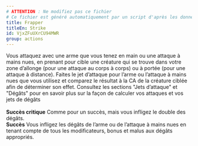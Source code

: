 ```yaml
---
# ATTENTION : Ne modifiez pas ce fichier
# Ce fichier est généré automatiquement par un script d'après les données du module Foundry VTT officiel et de sa traduction
title: Frapper
titleEn: Strike
id: VjxZFuUXrCU94MWR
group: actions
---
```

<p><span>Vous attaquez avec une arme que vous tenez en main ou une attaque à mains nues, en prenant pour cible une créature qui se trouve dans votre zone d’allonge (pour une attaque au corps à corps) ou à portée (pour une attaque à distance). Faites le jet d’attaque pour l’arme ou l’attaque à mains nues que vous utilisez et comparez le résultat à la CA de la créature ciblée afin de déterminer son effet. Consultez les sections "Jets d’attaque" et "Dégâts" pour en savoir plus sur la façon de calculer vos attaques et vos jets de dégâts<br><br><strong>Succès critique</strong> Comme pour un succès, mais vous infligez le double des dégâts.<br><strong>Succès</strong> Vous infligez les dégâts de l’arme ou de l’attaque à mains nues en tenant compte de tous les modificateurs, bonus et malus aux dégâts appropriés.&nbsp;</span></p>
